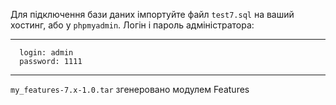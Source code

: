 Для підключення бази даних імпортуйте файл `test7.sql` на ваший хостинг, або у `phpmyadmin`.
Логін і пароль адміністратора:<br>
***
      login: admin
      password: 1111

***
`my_features-7.x-1.0.tar` згенеровано модулем Features
